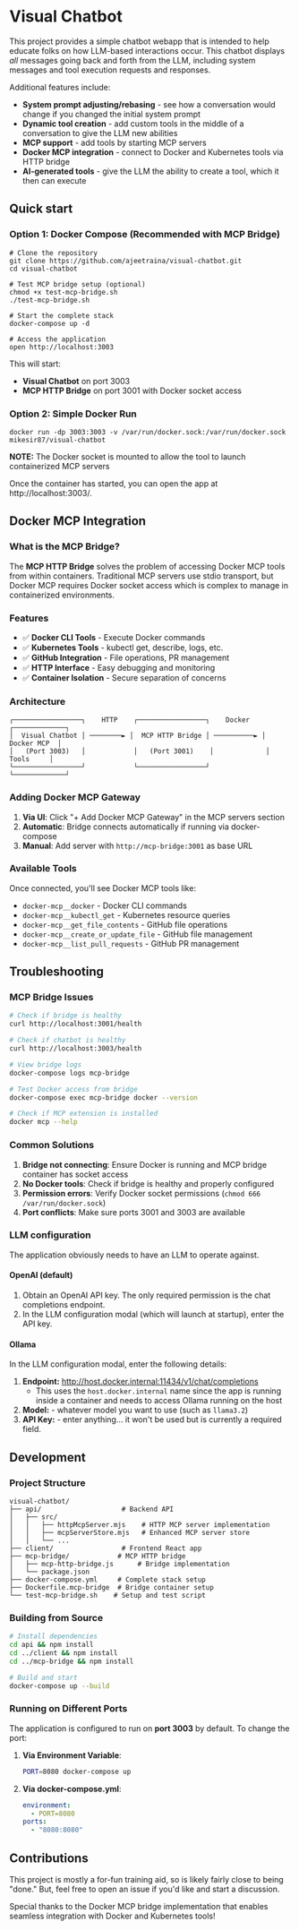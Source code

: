 # Visual Chatbot

This project provides a simple chatbot webapp that is intended to help educate folks on how LLM-based interactions occur. This chatbot displays _all_ messages going back and forth from the LLM, including system messages and tool execution requests and responses.

Additional features include:

- **System prompt adjusting/rebasing** - see how a conversation would change if you changed the initial system prompt
- **Dynamic tool creation** - add custom tools in the middle of a conversation to give the LLM new abilities
- **MCP support** - add tools by starting MCP servers
- **Docker MCP integration** - connect to Docker and Kubernetes tools via HTTP bridge
- **AI-generated tools** - give the LLM the ability to create a tool, which it then can execute

## Quick start

### Option 1: Docker Compose (Recommended with MCP Bridge)

```console
# Clone the repository
git clone https://github.com/ajeetraina/visual-chatbot.git
cd visual-chatbot

# Test MCP bridge setup (optional)
chmod +x test-mcp-bridge.sh
./test-mcp-bridge.sh

# Start the complete stack
docker-compose up -d

# Access the application
open http://localhost:3003
```

This will start:
- **Visual Chatbot** on port 3003
- **MCP HTTP Bridge** on port 3001 with Docker socket access

### Option 2: Simple Docker Run

```console
docker run -dp 3003:3003 -v /var/run/docker.sock:/var/run/docker.sock mikesir87/visual-chatbot
```

**NOTE:** The Docker socket is mounted to allow the tool to launch containerized MCP servers

Once the container has started, you can open the app at http://localhost:3003/.

## Docker MCP Integration

### What is the MCP Bridge?

The **MCP HTTP Bridge** solves the problem of accessing Docker MCP tools from within containers. Traditional MCP servers use stdio transport, but Docker MCP requires Docker socket access which is complex to manage in containerized environments.

### Features

- ✅ **Docker CLI Tools** - Execute Docker commands
- ✅ **Kubernetes Tools** - kubectl get, describe, logs, etc.
- ✅ **GitHub Integration** - File operations, PR management
- ✅ **HTTP Interface** - Easy debugging and monitoring
- ✅ **Container Isolation** - Secure separation of concerns

### Architecture

```
┌─────────────────┐    HTTP    ┌─────────────────┐    Docker    ┌─────────────┐
│  Visual Chatbot │ ────────► │  MCP HTTP Bridge │ ──────────► │ Docker MCP  │
│   (Port 3003)   │            │   (Port 3001)    │             │   Tools     │
└─────────────────┘            └─────────────────┘             └─────────────┘
```

### Adding Docker MCP Gateway

1. **Via UI**: Click "+ Add Docker MCP Gateway" in the MCP servers section
2. **Automatic**: Bridge connects automatically if running via docker-compose
3. **Manual**: Add server with `http://mcp-bridge:3001` as base URL

### Available Tools

Once connected, you'll see Docker MCP tools like:
- `docker-mcp__docker` - Docker CLI commands
- `docker-mcp__kubectl_get` - Kubernetes resource queries
- `docker-mcp__get_file_contents` - GitHub file operations
- `docker-mcp__create_or_update_file` - GitHub file management
- `docker-mcp__list_pull_requests` - GitHub PR management

## Troubleshooting

### MCP Bridge Issues

```bash
# Check if bridge is healthy
curl http://localhost:3001/health

# Check if chatbot is healthy
curl http://localhost:3003/health

# View bridge logs
docker-compose logs mcp-bridge

# Test Docker access from bridge
docker-compose exec mcp-bridge docker --version

# Check if MCP extension is installed
docker mcp --help
```

### Common Solutions

1. **Bridge not connecting**: Ensure Docker is running and MCP bridge container has socket access
2. **No Docker tools**: Check if bridge is healthy and properly configured
3. **Permission errors**: Verify Docker socket permissions (`chmod 666 /var/run/docker.sock`)
4. **Port conflicts**: Make sure ports 3001 and 3003 are available

### LLM configuration

The application obviously needs to have an LLM to operate against. 

#### OpenAI (default)

1. Obtain an OpenAI API key. The only required permission is the chat completions endpoint.
2. In the LLM configuration modal (which will launch at startup), enter the API key.

#### Ollama

In the LLM configuration modal, enter the following details:

1. **Endpoint:** http://host.docker.internal:11434/v1/chat/completions
   - This uses the `host.docker.internal` name since the app is running inside a container and needs to access Ollama running on the host
2. **Model:** - whatever model you want to use (such as `llama3.2`)
3. **API Key:** - enter anything... it won't be used but is currently a required field.

## Development

### Project Structure

```
visual-chatbot/
├── api/                    # Backend API
│   ├── src/
│   │   ├── httpMcpServer.mjs    # HTTP MCP server implementation
│   │   ├── mcpServerStore.mjs   # Enhanced MCP server store
│   │   └── ...
├── client/                 # Frontend React app
├── mcp-bridge/            # MCP HTTP bridge
│   ├── mcp-http-bridge.js      # Bridge implementation
│   └── package.json
├── docker-compose.yml     # Complete stack setup
├── Dockerfile.mcp-bridge  # Bridge container setup
└── test-mcp-bridge.sh    # Setup and test script
```

### Building from Source

```bash
# Install dependencies
cd api && npm install
cd ../client && npm install
cd ../mcp-bridge && npm install

# Build and start
docker-compose up --build
```

### Running on Different Ports

The application is configured to run on **port 3003** by default. To change the port:

1. **Via Environment Variable**:
   ```bash
   PORT=8080 docker-compose up
   ```

2. **Via docker-compose.yml**:
   ```yaml
   environment:
     - PORT=8080
   ports:
     - "8080:8080"
   ```

## Contributions

This project is mostly a for-fun training aid, so is likely fairly close to being "done." But, feel free to open an issue if you'd like and start a discussion.

Special thanks to the Docker MCP bridge implementation that enables seamless integration with Docker and Kubernetes tools!